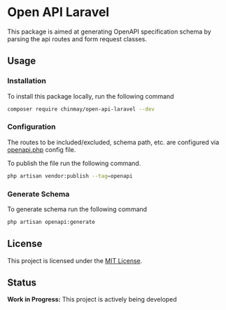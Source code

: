 # Open API Laravel

This package is aimed at generating OpenAPI specification schema by parsing the api routes and form request classes.

## Usage

### Installation

To install this package locally, run the following command

```bash
composer require chinmay/open-api-laravel --dev
```

### Configuration

The routes to be included/excluded, schema path, etc. are configured via [openapi.php](config/openapi.php) config file.

To publish the file run the following command.

```bash
php artisan vendor:publish --tag=openapi
```

### Generate Schema

To generate schema run the following command

```bash
php artisan openapi:generate
```

## License

This project is licensed under the [MIT License](LICENSE).

## Status

**Work in Progress:** This project is actively being developed
